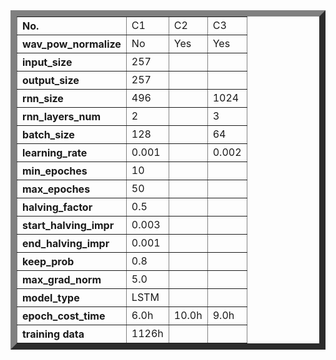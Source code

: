 
<table border="10">
<tr align="left"><th>No.</th><td width="50px">C1</td><td>C2</td><td>C3</td>
</tr>
<tr align="left"><th>wav_pow_normalize</th><td>No</td><td>Yes</td><td>Yes</td>
</tr>
<tr align="left"><th>input_size</th><td>257</td><td></td><td></td>
</tr>
<tr align="left"><th>output_size</th><td>257</td><td></td><td></td>
</tr>
<tr align="left"><th>rnn_size</th><td>496</td><td></td><td>1024</td>
</tr>
<tr align="left"><th>rnn_layers_num</th><td>2</td><td></td><td>3</td>
</tr>
<tr align="left"><th>batch_size</th><td>128</td><td></td><td>64</td>
</tr>
<tr align="left"><th>learning_rate</th><td>0.001</td><td></td><td>0.002</td>
</tr>
<tr align="left"><th>min_epoches</th><td>10</td><td></td><td></td>
</tr>
<tr align="left"><th>max_epoches</th><td>50</td><td></td><td></td>
</tr>
<tr align="left"><th>halving_factor</th><td>0.5</td><td></td><td></td>
</tr>
<tr align="left"><th>start_halving_impr</th><td>0.003</td><td></td><td></td>
</tr>
<tr align="left"><th>end_halving_impr</th><td>0.001</td><td></td><td></td>
</tr>
<tr align="left"><th>keep_prob</th><td>0.8</td><td></td><td></td>
</tr>
<tr align="left"><th>max_grad_norm</th><td>5.0</td><td></td><td></td>
</tr>
<tr align="left"><th>model_type</th><td>LSTM</td><td></td><td></td>
</tr>
<tr align="left"><th>epoch_cost_time</th><td>6.0h</td><td>10.0h</td><td>9.0h</td>
</tr>
<tr align="left"><th>training data</th><td>1126h</td><td></td><td></td>
</tr>
</table>
